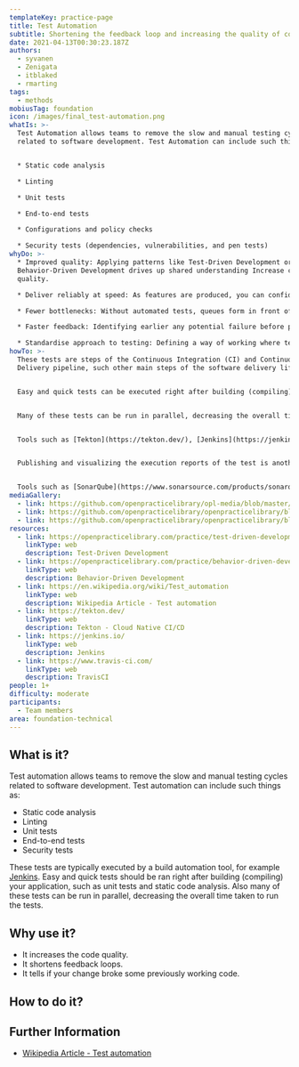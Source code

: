 ```yaml
---
templateKey: practice-page
title: Test Automation
subtitle: Shortening the feedback loop and increasing the quality of code.
date: 2021-04-13T00:30:23.187Z
authors:
  - syvanen
  - Zenigata
  - itblaked
  - rmarting
tags:
  - methods
mobiusTag: foundation
icon: /images/final_test-automation.png
whatIs: >-
  Test Automation allows teams to remove the slow and manual testing cycles
  related to software development. Test Automation can include such things as:


  * Static code analysis

  * Linting

  * Unit tests

  * End-to-end tests

  * Configurations and policy checks

  * Security tests (dependencies, vulnerabilities, and pen tests)
whyDo: >-
  * ﻿Improved quality: Applying patterns like Test-Driven Development or
  Behavior-Driven Development drives up shared understanding Increase code
  quality.

  * Deliver reliably at speed: As features are produced, you can confidently release without a large manual registration each time.﻿ 

  * Fewer bottlenecks: Without automated tests, queues form in front of testers.

  * Faster feedback: Identifying earlier any potential failure before promote changes into production environments.

  * Standardise approach to testing: Defining a way of working where testing is another goal and benefit for the product team.
howTo: >-
  T﻿hese tests are steps of the Continuous Integration (CI) and Continuous
  Delivery pipeline, such other main steps of the software delivery life cycle.


  Easy and quick tests can be executed right after building (compiling) an application or when code is pushed or merged in source control. End-to-End and Security tests usually are executed one the software is deployed in some non-production environment.


  Many of these tests can be run in parallel, decreasing the overall time taken to run a collection of tests.


  Tools such as [Tekton](https://tekton.dev/), [Jenkins](https://jenkins.io/) or [TravisCI](https://www.travis-ci.com/) could be used to execute these tests.


  P﻿ublishing and visualizing the execution reports of the test is another key aspect of the Test Automation, as these reports provide a rapid visualization about the status of the quality, and results of all these steps along the life cycle of the software.


  T﻿ools such as [SonarQube](https://www.sonarsource.com/products/sonarqube/), [OWASP ZAP](https://www.zaproxy.org/) provide test reporting dashboards.
mediaGallery:
  - link: https://github.com/openpracticelibrary/opl-media/blob/master/images/test%20automation.jpg?raw=true
  - link: https://github.com/openpracticelibrary/openpracticelibrary/blob/main/static/images/testing-pyramid.png?raw=true
  - link: https://github.com/openpracticelibrary/openpracticelibrary/blob/main/static/images/measuring-test.png?raw=true
resources:
  - link: https://openpracticelibrary.com/practice/test-driven-development/
    linkType: web
    description: Test-Driven Development
  - link: https://openpracticelibrary.com/practice/behavior-driven-development/
    linkType: web
    description: Behavior-Driven Development
  - link: https://en.wikipedia.org/wiki/Test_automation
    linkType: web
    description: Wikipedia Article - Test automation
  - link: https://tekton.dev/
    linkType: web
    description: Tekton - Cloud Native CI/CD
  - link: https://jenkins.io/
    linkType: web
    description: Jenkins
  - link: https://www.travis-ci.com/
    linkType: web
    description: TravisCI
people: 1+
difficulty: moderate
participants:
  - Team members
area: foundation-technical
---
```

## What is it?

Test automation allows teams to remove the slow and manual testing cycles related to software development. Test automation can include such things as:

- Static code analysis
- Linting
- Unit tests
- End-to-end tests
- Security tests

These tests are typically executed by a build automation tool, for example [Jenkins](https://jenkins.io/). Easy and quick tests should be ran right after building (compiling) your application, such as unit tests and static code analysis. Also many of these tests can be run in parallel, decreasing the overall time taken to run the tests.

## Why use it?

- It increases the code quality.
- It shortens feedback loops.
- It tells if your change broke some previously working code.

## How to do it?

## Further Information

- [Wikipedia Article - Test automation](https://en.wikipedia.org/wiki/Test_automation)
